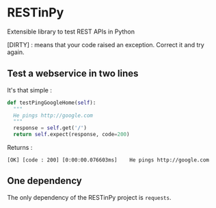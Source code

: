 # RESTinPy
Extensible library to test REST APIs in Python

[DIRTY] : means that your code raised an exception. Correct it and try again.

## Test a webservice in two lines

It's that simple :

```python
def testPingGoogleHome(self):
  """
  He pings http://google.com
  """
  response = self.get('/')
  return self.expect(response, code=200)
```

Returns :

    [OK] [code : 200] [0:00:00.076603ms]    He pings http://google.com

## One dependency

The only dependency of the RESTinPy project is `requests`.
